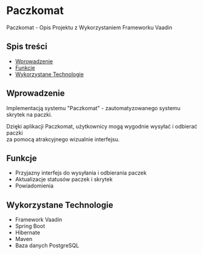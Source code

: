 # Paczkomat
Paczkomat - Opis Projektu z Wykorzystaniem Frameworku Vaadin

## Spis treści

- [Wprowadzenie](#wprowadzenie)
- [Funkcje](#funkcje)
- [Wykorzystane Technologie](#wykorzystane-technologie)

## Wprowadzenie
Implementacją systemu "Paczkomat" - zautomatyzowanego systemu skrytek na paczki.  

Dzięki aplikacji Paczkomat, użytkownicy mogą wygodnie wysyłać i odbierać paczki  
za pomocą atrakcyjnego wizualnie interfejsu.

## Funkcje
- Przyjazny interfejs do wysyłania i odbierania paczek  
- Aktualizacje statusów paczek i skrytek  
- Powiadomienia  

## Wykorzystane Technologie
- Framework Vaadin
- Spring Boot
- Hibernate
- Maven
- Baza danych PostgreSQL
